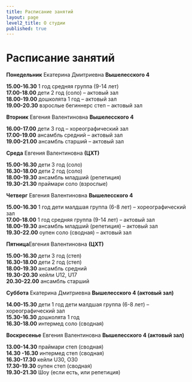 ```yaml
---
title: Расписание занятий
layout: page
level2_title: О студии
published: true
---
```








# Расписание занятий

**Понедельник** Екатерина Дмитриевна **Вышелесского 4**

**15.00-16.30**
1 год средняя группа (9-14 лет)  
**17.00-18.00**
дети 2 год (соло) – актовый зал  
**18.00-19.00** 
дошколята 1 год – актовый зал  
**19.00-20.30** 
взрослые бегиннерс степ – актовый зал 


**Вторник** Евгения Валентиновна **Вышелесского 4**

**16.00-17.00** дети 3 год – хореографический зал  
**17.00-19.00** ансамбль средний – актовый зал  
**19.00-21.00** ансамбль старший – актовый зал

**Среда** Евгения Валентиновна **(ЦХТ)**

**15.00-16.30** дети 3 год (соло)  
**16.30-18.00** дети 2 год (соло)  
**18.00-19.30** ансамбль младший (репетиция)  
**19.30-21.30** праймари соло (взрослые)

**Четверг** Евгения Валентиновна **Вышелесского 4**

**15.00-16.30**
1 год дети малдшая группа (6-8 лет) – хореографический зал  
**17.00-18.00**
1 год средняя группа (9-14 лет) – актовый зал  
**18.00-19.30**
ансамбль младший (репетиция) – актовый зал  
**19.30-22.00**
оупен соло (сводная) – актовый зал

**Пятница**Евгения Валентиновна **(ЦХТ)**

**15.00-16.30** дети 3 год (степ)  
**16.30-18.00** дети 2 год (степ)  
**18.00-19.30** ансамбль средний  
**19.30-20.30** кейли U12, U17  
**20.30-22.00** ансамбль старший  

**Суббота** Екатерина Дмитриевна **Вышелесского 4 (актовый зал)**

**14.00-15.30** дети 1 год дети малдшая группа (6-8 лет) – хореографический зал  
**15.30-16.30** дошколята 1 год  
**16.30-18.00** интермед соло (сводная)  

**Воскресенье** Евгения Валентиновна **Вышелесского 4 (актовый зал)**

**13.00-14.30** праймари степ (сводная)  
**14.30 -16.30** интермед степ (сводная)  
**16.30-17.30** кейли U30, O30  
**17.30-19.30** оупен степ (сводная)  
**19.30-21.30** Шоу (если есть, или репетиция)  

